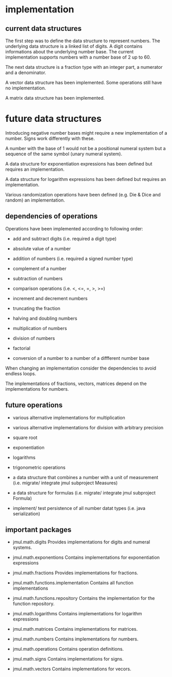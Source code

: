 
# implementation

## current data structures

The first step was to define the data structure to represent numbers. The
underlying data structure is a linked list of digits. A digit contains informations
about the underlying number base. The current implementation supports numbers with
a number base of 2 up to 60.

The next data structure is a fraction type with an integer part, a numerator and a
denominator.

A vector data structure has been implemented. Some operations still have no implementation.

A matrix data structure has been implemented.

# future data structures

Introducing negative number bases might require a new implementation of a number.
Signs work differently with these.

A number with the base of 1 would not be a positional numeral system but a sequence of the same
symbol (unary numeral system).

A data structure for exponentiation expressions has been defined but requires an implementation.

A data structure for logarithm expressions has been defined but requires an implementation.

Various randomization operations have been defined (e.g. Die & Dice and random) an implementation.

## dependencies of operations

Operations have been implemented according to following order:

+ add and subtract digits (i.e. required a digit type)

+ absolute value of a number

+ addition of numbers (i.e. required a signed number type)

+ complement of a number

+ subtraction of numbers

+ comparison operations (i.e. <, <=, =, >, >=)

+ increment and decrement numbers

+ truncating the fraction

+ halving and doubling numbers

+ multiplication of numbers

+ division of numbers

+ factorial

+ conversion of a number to a number of a diffferent number base

When changing an implementation consider the dependencies to avoid endless loops.

The implementations of fractions, vectors, matrices depend on the implementations for numbers.

## future operations

+ various alternative implementations for multiplication

+ various alternative implementations for division with arbitrary precision

+ square root

+ exponentiation

+ logarithms

+ trigonometric operations

+ a data structure that combines a number with a unit of measurement (i.e. migrate/ integrate
  jmul subproject Measures)

+ a data structure for formulas (i.e. migrate/ integrate jmul subproject Formula)

+ implement/ test persistence of all number datat types (i.e. java serialization)

## important packages

+ jmul.math.digits
  Provides implementations for digits and numeral systems.

+ jmul.math.exponentions
  Contains implementations for exponentiation expressions

+ jmul.math.fractions
  Provides implementations for fractions.
  
+ jmul.math.functions.implementation
  Contains all function implementations

+ jmul.math.functions.repository
  Contains the implementation for the function repository.

+ jmul.math.logarithms
  Contains implementations for logarithm expressions

+ jmul.math.matrices
  Contains implementations for matrices.

+ jmul.math.numbers
  Contains implementations for numbers.

+ jmul.math.operations
  Contains operation definitions.

+ jmul.math.signs
  Contains implementations for signs.

+ jmul.math.vectors
  Contains implementations for vecors.

